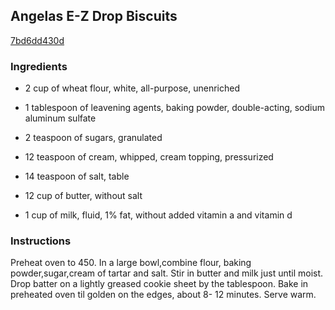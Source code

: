 ## Angelas E-Z Drop Biscuits

[7bd6dd430d](http://www.food.com/recipe/angelas-e-z-drop-biscuits-70409)

### Ingredients

 - 2 cup of wheat flour, white, all-purpose, unenriched

 - 1 tablespoon of leavening agents, baking powder, double-acting, sodium aluminum sulfate

 - 2 teaspoon of sugars, granulated

 - 12 teaspoon of cream, whipped, cream topping, pressurized

 - 14 teaspoon of salt, table

 - 12 cup of butter, without salt

 - 1 cup of milk, fluid, 1% fat, without added vitamin a and vitamin d

### Instructions

Preheat oven to 450. In a large bowl,combine flour, baking powder,sugar,cream of tartar and salt. Stir in butter and milk just until moist. Drop batter on a lightly greased cookie sheet by the tablespoon. Bake in preheated oven til golden on the edges, about 8- 12 minutes. Serve warm.
